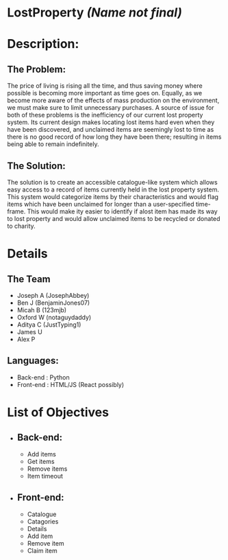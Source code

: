 # LostProperty *(Name not final)*

# Description:

## The Problem:
The price of living is rising all the time, and thus saving money where possible is becoming more important as time goes on. Equally, as we become more aware of the effects of mass production on the environment, we must make sure to limit unnecessary purchases. A source of issue for both of these problems is the inefficiency of our current lost property system. Its current design makes locating lost items hard even when they have been discovered, and unclaimed items are seemingly lost to time as there is no good record of how long they have been there; resulting in items being able to remain indefinitely.

## The Solution:
The solution is to create an accessible catalogue-like system which allows easy access to a record of items currently held in the lost property system. This system would categorize items by their characteristics and would flag items which have been unclaimed for longer than a user-specified time-frame. This would make ity easier to identify if alost item has made its way to lost property and would allow unclaimed items to be recycled or donated to charity.

# Details

## The Team

- Joseph A (JosephAbbey)
- Ben J (BenjaminJones07)
- Micah B (123mjb)
- Oxford W (notaguydaddy)
- Aditya C (JustTyping1)
- James U
- Alex P

## Languages:
- Back-end : Python
- Front-end : HTML/JS (React possibly)

# List of Objectives

- ## Back-end:
    - Add items
    - Get items
    - Remove items
    - Item timeout

- ## Front-end:
    - Catalogue
    - Catagories
    - Details
    - Add item
    - Remove item
    - Claim item
